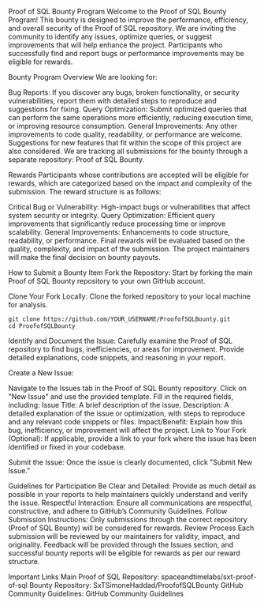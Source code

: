 Proof of SQL Bounty Program
Welcome to the Proof of SQL Bounty Program! This bounty is designed to improve the performance, efficiency, and overall security of the Proof of SQL repository. We are inviting the community to identify any issues, optimize queries, or suggest improvements that will help enhance the project. Participants who successfully find and report bugs or performance improvements may be eligible for rewards.

Bounty Program Overview
We are looking for:

Bug Reports: If you discover any bugs, broken functionality, or security vulnerabilities, report them with detailed steps to reproduce and suggestions for fixing.
Query Optimization: Submit optimized queries that can perform the same operations more efficiently, reducing execution time, or improving resource consumption.
General Improvements: Any other improvements to code quality, readability, or performance are welcome. Suggestions for new features that fit within the scope of this project are also considered.
We are tracking all submissions for the bounty through a separate repository: Proof of SQL Bounty.

Rewards
Participants whose contributions are accepted will be eligible for rewards, which are categorized based on the impact and complexity of the submission. The reward structure is as follows:

Critical Bug or Vulnerability: High-impact bugs or vulnerabilities that affect system security or integrity.
Query Optimization: Efficient query improvements that significantly reduce processing time or improve scalability.
General Improvements: Enhancements to code structure, readability, or performance.
Final rewards will be evaluated based on the quality, complexity, and impact of the submission. The project maintainers will make the final decision on bounty payouts.

How to Submit a Bounty Item
Fork the Repository: Start by forking the main Proof of SQL Bounty repository to your own GitHub account.

Clone Your Fork Locally: Clone the forked repository to your local machine for analysis.

````
git clone https://github.com/YOUR_USERNAME/ProofofSQLBounty.git
cd ProofofSQLBounty
````
Identify and Document the Issue: Carefully examine the Proof of SQL repository to find bugs, inefficiencies, or areas for improvement. Provide detailed explanations, code snippets, and reasoning in your report.

Create a New Issue:

Navigate to the Issues tab in the Proof of SQL Bounty repository.
Click on "New Issue" and use the provided template.
Fill in the required fields, including:
Issue Title: A brief description of the issue.
Description: A detailed explanation of the issue or optimization, with steps to reproduce and any relevant code snippets or files.
Impact/Benefit: Explain how this bug, inefficiency, or improvement will affect the project.
Link to Your Fork (Optional): If applicable, provide a link to your fork where the issue has been identified or fixed in your codebase.

Submit the Issue: Once the issue is clearly documented, click "Submit New Issue."

Guidelines for Participation
Be Clear and Detailed: Provide as much detail as possible in your reports to help maintainers quickly understand and verify the issue.
Respectful Interaction: Ensure all communications are respectful, constructive, and adhere to GitHub’s Community Guidelines.
Follow Submission Instructions: Only submissions through the correct repository (Proof of SQL Bounty) will be considered for rewards.
Review Process
Each submission will be reviewed by our maintainers for validity, impact, and originality. Feedback will be provided through the Issues section, and successful bounty reports will be eligible for rewards as per our reward structure.

Important Links
Main Proof of SQL Repository: spaceandtimelabs/sxt-proof-of-sql
Bounty Repository: SxTSimoneHaddad/ProofofSQLBounty
GitHub Community Guidelines: GitHub Community Guidelines
